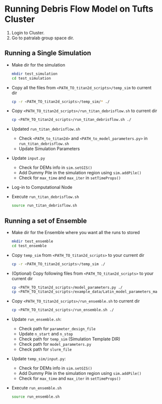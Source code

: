# Running Debris Flow Model on Tufts Cluster

1. Login to Cluster.
2. Go to patralab group space dir.

## Running a Single Simulation

- Make dir for the simulation

    ```bash
    mkdir test_simulation
    cd test_simulation
    ```

- Copy all the files from `<PATH_TO_titan2d_scripts>/temp_sim` to current dir

    ```bash
    cp -r <PATH_TO_titan2d_scripts>/temp_sim/* ./
    ```

- Copy `<PATH_TO_titan2d_scripts>/run_titan_debrisflow.sh` to current dir

    ```bash
    cp <PATH_TO_titan2d_scripts>/run_titan_debrisflow.sh ./
    ```

- Updated `run_titan_debrisflow.sh`
  - Check `<PATH_to_titan2d>` and `<PATH_to_model_parameters.py>` in `run_titan_debrisflow.sh`
  - Update Simulation Parameters

- Update `input.py`
  - Check for DEMs info in `sim.setGIS()`
  - Add Dummy Pile in the simulation region using `sim.addPile()`
  - Check for `max_time` and `max_iter` in `setTimeProps()`

- Log-in to Computational Node

- Execute `run_titan_debrisflow.sh`

    ```bash
    source run_titan_debrisflow.sh
    ```

## Running a set of Ensemble

- Make dir for the Ensemble where you want all the runs to stored

    ```bash
    mkdir test_ensemble
    cd test_ensemble
    ```

- Copy `temp_sim` from `<PATH_TO_titan2d_scripts>` to your current dir

    ```bash
    cp -r <PATH_TO_titan2d_scripts>/temp_sim ./
    ```

- (Optional) Copy following files from `<PATH_TO_titan2d_scripts>` to your current dir

    ```bash
    cp <PATH_TO_titan2d_scripts>/model_parameters.py ./
    cp <PATH_TO_titan2d_scripts>/example_data/Latin_model_parameters_mask.txt ./
    ```

- Copy `<PATH_TO_titan2d_scripts>/run_ensemble.sh` to current dir

    ```bash
    cp <PATH_TO_titan2d_scripts>/run_ensemble.sh ./
    ```

- Update `run_ensemble.sh`:
  - Check path for `parameter_design_file`
  - Update `n_start` and `n_stop`
  - Check path for `temp_sim` (Simulation Template DIR)
  - Check path for `model_parameters.py`
  - Check path for `slurm_file`

- Update `temp_sim/input.py`:
  - Check for DEMs info in `sim.setGIS()`
  - Add Dummy Pile in the simulation region using `sim.addPile()`
  - Check for `max_time` and `max_iter` in `setTimeProps()`

- Execute `run_ensemble.sh`

    ```bash
    source run_ensemble.sh
    ```